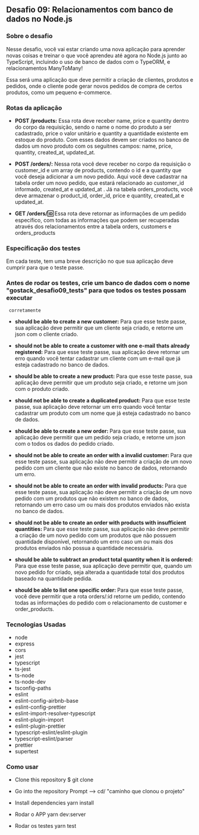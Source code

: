 ## Desafio 09: Relacionamentos com banco de dados no Node.js

### Sobre o desafio

<p>
    Nesse desafio, você vai estar criando uma nova aplicação para aprender novas coisas e treinar o que você aprendeu até agora no Node.js 
    junto ao TypeScript, incluindo o uso de banco de dados com o TypeORM, e relacionamentos ManyToMany!
</p>

<p>
    Essa será uma aplicação que deve permitir a criação de clientes, produtos e pedidos, onde o cliente pode gerar novos pedidos de compra 
    de certos produtos, como um pequeno e-commerce.
</p>

### Rotas da aplicação

* <strong>POST /products:</strong> Essa rota deve receber name, price e quantity dentro do corpo da requisição, sendo o name o nome do 
                                   produto a ser cadastrado, price o valor unitário e quantity a quantidade existente em estoque do produto. 
                                   Com esses dados devem ser criados no banco de dados um novo produto com os seguitnes campos: name, price, 
                                   quantity, created_at, updated_at.
 
 * <strong>POST /orders/:</strong> Nessa rota você deve receber no corpo da requisição o customer_id e um array de products, contendo o 
                                   id e a quantity que você deseja adicionar a um novo pedido. Aqui você deve cadastrar na tabela order 
                                   um novo pedido, que estará relacionado ao customer_id informado, created_at e updated_at . 
                                   Já na tabela orders_products, você deve armazenar o product_id, order_id, price e quantity, 
                                   created_at e updated_at.
                                   
 * <strong>GET /orders/:id:</strong> Essa rota deve retornar as informações de um pedido específico, com todas as informações que 
                                     podem ser recuperadas através dos relacionamentos entre a tabela orders, customers e orders_products
                                  
 ### Específicação dos testes
 
 <p>
    Em cada teste, tem uma breve descrição no que sua aplicação deve cumprir para que o teste passe.
 </p>
 
 ### Antes de rodar os testes, crie um banco de dados com o nome "gostack_desafio09_tests" para que todos os testes possam executar 
     corretamente
     
 * <strong>should be able to create a new customer:</strong> Para que esse teste passe, sua aplicação deve permitir que um cliente seja 
                                                             criado, e retorne um json com o cliente criado.
                                                             
  * <strong>should not be able to create a customer with one e-mail thats already registered:</strong> Para que esse teste passe, sua 
    aplicação deve retornar um erro quando você tentar cadastrar um cliente com um e-mail que já esteja cadastrado no banco de dados.
    
  * <strong>should be able to create a new product:</strong> Para que esse teste passe, sua aplicação deve permitir que um produto seja 
    criado, e retorne um json com o produto criado.
    
  * <strong>should not be able to create a duplicated product: </strong> Para que esse teste passe, sua aplicação deve retornar um erro 
  quando você tentar cadastrar um produto com um nome que já esteja cadastrado no banco de dados.
  
  * <strong>should be able to create a new order: </strong> Para que esse teste passe, sua aplicação deve permitir que um pedido seja 
  criado, e retorne um json com o todos os dados do pedido criado.
  
  * <strong>should not be able to create an order with a invalid customer: </strong> Para que esse teste passe, sua aplicação não deve 
  permitir a criação de um novo pedido com um cliente que não existe no banco de dados, retornando um erro.
  
  * <strong>should not be able to create an order with invalid products: </strong> Para que esse teste passe, sua aplicação não deve 
  permitir a criação de um novo pedido com um produtos que não existem no banco de dados, retornando um erro caso um ou mais dos 
  produtos enviados não exista no banco de dados.
  
  * <strong>should not be able to create an order with products with insufficient quantities: </strong> Para que esse teste passe, sua 
  aplicação não deve permitir a criação de um novo pedido com um produtos que não possuem quantidade disponível, retornando um erro 
  caso um ou mais dos produtos enviados não possua a quantidade necessária.
  
  * <strong>should be able to subtract an product total quantity when it is ordered: </strong> Para que esse teste passe, sua aplicação 
  deve permitir que, quando um novo pedido for criado, seja alterada a quantidade total dos produtos baseado na quantidade pedida.
  
  * <strong>should be able to list one specific order: </strong> Para que esse teste passe, você deve permitir que a rota orders/:id 
  retorne um pedido, contendo todas as informações do pedido com o relacionamento de customer e order_products.

### Tecnologias Usadas

* node
* express
* cors
* jest
* typescript
* ts-jest
* ts-node
* ts-node-dev
* tsconfig-paths
* eslint
* eslint-config-airbnb-base
* eslint-config-prettier
* eslint-import-resolver-typescript
* eslint-plugin-import
* eslint-plugin-prettier
* typescript-eslint/eslint-plugin
* typescript-eslint/parser
* prettier
* supertest

### Como usar

* Clone this repository
$ git clone

* Go into the repository
Prompt --> cd/ "caminho que clonou o projeto"

* Install dependencies
yarn install

* Rodar o APP
yarn dev:server

* Rodar os testes
yarn test

 
